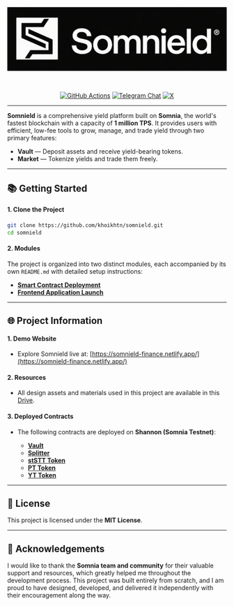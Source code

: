 <div align="center">
  <img src="/assets/somnield_logo.png" alt="SOMNIELD Logo" width="full"/>

  &nbsp;

[![GitHub Actions][gha-badge]][gha-url] [![Telegram Chat][tg-badge]][tg-url] [![X][x-badge]][x-url]

[gha-badge]: https://img.shields.io/badge/GitHub-Commits-blue?style=flat-square&logo=github
[gha-url]: https://github.com/khoikhtn/somnield/commits/master/

[tg-badge]: https://img.shields.io/badge/Telegram-Chat-blue?style=flat-square&logo=telegram
[tg-url]: https://t.me/khoitm2109

[x-badge]: https://img.shields.io/badge/-000000?style=flat-square&logo=x&logoColor=white
[x-url]: https://x.com/somnield_somnia
</div>

---
**Somnield** is a comprehensive yield platform built on **Somnia**, the world's fastest blockchain with a capacity of **1 million TPS**. It provides users with efficient, low-fee tools to grow, manage, and trade yield through two primary features:

- **Vault** — Deposit assets and receive yield-bearing tokens.  
- **Market** — Tokenize yields and trade them freely.  

---

## 📚 Getting Started

#### 1. Clone the Project
```bash
git clone https://github.com/khoikhtn/somnield.git
cd somnield
```

#### 2. Modules
The project is organized into two distinct modules, each accompanied by its own `README.md` with detailed setup instructions:

- **[Smart Contract Deployment](/contracts/)**  
- **[Frontend Application Launch](/frontend/)**   

---

## 🌐 Project Information

#### 1. Demo Website
- Explore Somnield live at: [https://somnield-finance.netlify.app/](https://somnield-finance.netlify.app/)

#### 2. Resources
- All design assets and materials used in this project are available in this [Drive](https://drive.google.com/drive/folders/1JsG9pJur7jZ7qUDuKo2s5URznNFu5aGh?usp=sharing).

#### 3. Deployed Contracts
- The following contracts are deployed on **Shannon (Somnia Testnet)**:

  - **[Vault](https://shannon-explorer.somnia.network/address/0x94ECC7cB44254Da2bA584C0505c4B667f65841C8)**  
  - **[Splitter](https://shannon-explorer.somnia.network/address/0xDcD988585Be8b2Eccf25fc270015fb146CA57854)**  
  - **[stSTT Token](https://shannon-explorer.somnia.network/address/0x2eD7a9fE5F3492d9bac83c1c53338952AfCF37B8)**  
  - **[PT Token](https://shannon-explorer.somnia.network/address/0x402dE4d7e7460E3d3c0dF82546Fa5732aa3833B2)**  
  - **[YT Token](https://shannon-explorer.somnia.network/address/0x45b38d09321e66580C30EF4018aE494485C7A68E)**  


---

## 📄 License
This project is licensed under the **MIT License**.

---

## 🙏 Acknowledgements

I would like to thank the **Somnia team and community** for their valuable support and resources, which greatly helped me throughout the development process. This project was built entirely from scratch, and I am proud to have designed, developed, and delivered it independently with their encouragement along the way.  

